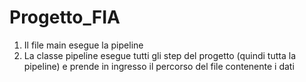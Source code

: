 # Progetto_FIA

1. Il file main esegue la pipeline
2. La classe pipeline esegue tutti gli step del progetto (quindi tutta la pipeline) e prende in ingresso il percorso del file contenente i dati
